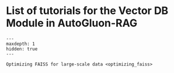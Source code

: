 # List of tutorials for the Vector DB Module in AutoGluon-RAG

```{toctree}
---
maxdepth: 1
hidden: true
---

Optimizing FAISS for large-scale data <optimizing_faiss>
```
